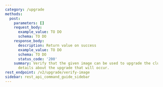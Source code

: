 ```yaml
---
category: /upgrade
methods:
  post:
    parameters: []
    request_body:
      example_value: TO DO
      schema: TO DO
    response_body:
      description: Return value on success
      example_value: TO DO
      schema: TO DO
      status_code: '200'
    summary: Verify that the given image can be used to upgrade the cluster and retrieve
      details about the upgrade that will occur.
rest_endpoint: /v2/upgrade/verify-image
sidebar: rest_api_command_guide_sidebar
---
```

